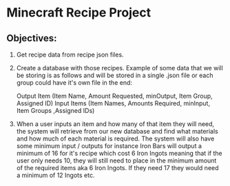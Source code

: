 # Minecraft Recipe Project
## Objectives:
1. Get recipe data from recipe json files.

2. Create a database with those recipes.
Example of some data that we will be storing is as follows and will be stored in a single .json file or each group could have it's own file in the end:

	Output Item (Item Name, Amount Requested, minOutput, Item Group, Assigned ID)
	Input Items (Item Names, Amounts Required, minInput, Item Groups ,Assigned IDs)

3. When a user inputs an item and how many of that item they will need, the system will retrieve from our new database and find what materials and how much of each material is required. The system will also have some minimum input / outputs for instance Iron Bars will output a minimum of 16 for it's recipe which cost 6 Iron Ingots meaning that if the user only needs 10, they will still need to place in the minimum amount of the required items aka 6 Iron Ingots. If they need 17 they would need a minimum of 12 Ingots etc.

